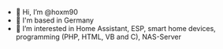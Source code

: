 - 👋 Hi, I’m @hoxm90
- 🚩 I'm based in Germany
- 👀 I’m interested in Home Assistant, ESP, smart home devices, programming (PHP, HTML, VB and C), NAS-Server

<!---
hoxm90/hoxm90 is a ✨ special ✨ repository because its `README.md` (this file) appears on your GitHub profile.
You can click the Preview link to take a look at your changes.
--->
